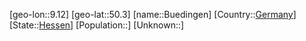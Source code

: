 ﻿---
location: [50.3,9.12]
type: City
tags:
- geo/City


SpocWebEntityId: 29431
isDeleted: false
confidential: public

---
[geo-lon::9.12]
[geo-lat::50.3]
[name::Buedingen]
[Country::[Germany](geo/Continent/Europe/Germany.md)]
[State::[Hessen](geo/Continent/Europe/Germany/Hessen.md)]
[Population::]
[Unknown::]

